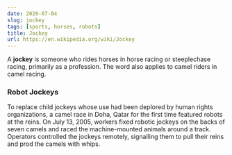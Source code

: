 ```yaml
---
date: 2020-07-04
slug: jockey
tags: [sports, horses, robots]
title: Jockey
url: https://en.wikipedia.org/wiki/Jockey
---
```


A **jockey** is someone who rides horses in horse racing or steeplechase racing, primarily as a profession. The word also applies to camel riders in camel racing.

### Robot Jockeys

To replace child jockeys whose use had been deplored by human rights organizations, a camel race in Doha, Qatar for the first time featured robots at the reins. On July 13, 2005, workers fixed robotic jockeys on the backs of seven camels and raced the machine-mounted animals around a track. Operators controlled the jockeys remotely, signalling them to pull their reins and prod the camels with whips.